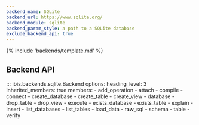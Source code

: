 ```yaml
---
backend_name: SQLite
backend_url: https://www.sqlite.org/
backend_module: sqlite
backend_param_style: a path to a SQLite database
exclude_backend_api: true
---
```


{% include 'backends/template.md' %}

## Backend API

<!-- prettier-ignore-start -->
::: ibis.backends.sqlite.Backend
    options:
      heading_level: 3
      inherited_members: true
      members:
        - add_operation
        - attach
        - compile
        - connect
        - create_database
        - create_table
        - create_view
        - database
        - drop_table
        - drop_view
        - execute
        - exists_database
        - exists_table
        - explain
        - insert
        - list_databases
        - list_tables
        - load_data
        - raw_sql
        - schema
        - table
        - verify
<!-- prettier-ignore-end -->
